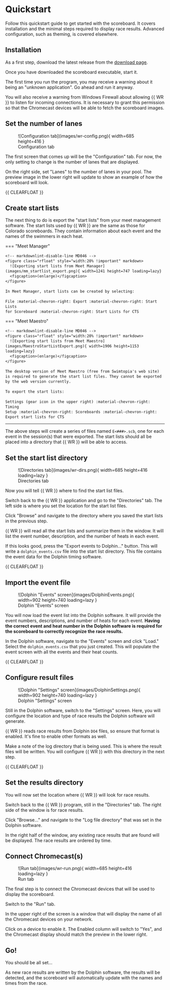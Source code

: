 # Quickstart

Follow this quickstart guide to get started with the scoreboard. It covers
installation and the minimal steps required to display race results. Advanced
configuration, such as theming, is covered elsewhere.

## Installation

As a first step, download the latest release from the [download
page](download.md).

Once you have downloaded the scoreboard executable, start it.

The first time you run the program, you may receive a warning about it being an
"unknown application". Go ahead and run it anyway.

You will also receive a warning from Windows Firewall about allowing {{ WR }} to
listen for incoming connections. It is necessary to grant this permission so
that the Chromecast devices will be able to fetch the scoreboard images.

## Set the number of lanes

<figure class="rfloat" markdown>
  ![Configuration tab](images/wr-config.png){ width=685 height=416 }
  <figcaption>Configuration tab</figcaption>
</figure>

The first screen that comes up will be the "Configuration" tab. For now, the
only setting to change is the number of lanes that are displayed.

On the right side, set "Lanes" to the number of lanes in your pool. The preview
image in the lower right will update to show an example of how the scoreboard
will look.

{{ CLEARFLOAT }}

## Create start lists

The next thing to do is export the "start lists" from your meet management
software. The start lists used by {{ WR }} are the same as those for Colorado
scoreboards. They contain information about each event and the names of the
swimmers in each heat.

=== "Meet Manager"

    <!-- markdownlint-disable-line MD046 -->
    <figure class="rfloat" style="width:20% !important" markdown>
      ![Exporting start lists from Meet Manager](images/mm_startlist_export.png){ width=1241 height=747 loading=lazy}
      <figcaption>(enlarge)</figcaption>
    </figure>

    In Meet Manager, start lists can be created by selecting:

    File :material-chevron-right: Export :material-chevron-right: Start Lists
    for Scoreboard :material-chevron-right: Start Lists for CTS

=== "Meet Maestro"

    <!-- markdownlint-disable-line MD046 -->
    <figure class="rfloat" style="width:20% !important" markdown>
      ![Exporting start lists from Meet Maestro](images/MaestroStartListExport.png){ width=1906 height=1153 loading=lazy}
      <figcaption>(enlarge)</figcaption>
    </figure>

    The desktop version of Meet Maestro (free from Swimtopia's web site)
    is required to generate the start list files. They cannot be exported
    by the web version currently.

    To export the start lists:

    Settings (gear icon in the upper right) :material-chevron-right: Timing
    Setup :material-chevron-right: Scoreboards :material-chevron-right:
    Export start lists for CTS

-----

The above steps will create a series of files named `E<###>.scb`, one for each
event in the session(s) that were exported. The start lists should all be placed
into a directory that {{ WR }} will be able to access.

## Set the start list directory

<figure class="rfloat" markdown>
  ![Directories tab](images/wr-dirs.png){ width=685 height=416 loading=lazy }
  <figcaption>Directories tab</figcaption>
</figure>

Now you will tell {{ WR }} where to find the start list files.

Switch back to the {{ WR }} application and go to the "Directories" tab. The
left side is where you set the location for the start list files.

Click "Browse" and navigate to the directory where you saved the start lists in
the previous step.

{{ WR }} will read all the start lists and summarize them in the window. It will
list the event number, description, and the number of heats in each event.

If this looks good, press the "Export events to Dolphin..." button. This will
write a `dolphin_events.csv` file into the start list directory. This file
contains the event data for the Dolphin timing software.

{{ CLEARFLOAT }}

## Import the event file

<figure class="rfloat" markdown>
  <!-- markdownlint-disable-next-line MD013 -->
  ![Dolphin "Events" screen](images/DolphinEvents.png){ width=902 height=740 loading=lazy }
  <figcaption>Dolphin "Events" screen</figcaption>
</figure>

You will now load the event list into the Dolphin software. It will provide the
event numbers, descriptions, and number of heats for each event. **Having the
correct event and heat number in the Dolphin software is required for the
scoreboard to correctly recognize the race results.**

In the Dolphin software, navigate to the "Events" screen and click "Load."
Select the `dolphin_events.csv` that you just created. This will populate the
event screen with all the events and their heat counts.

{{ CLEARFLOAT }}

## Configure result files

<figure class="rfloat" markdown>
  <!-- markdownlint-disable-next-line MD013 -->
  ![Dolphin "Settings" screen](images/DolphinSettings.png){ width=902 height=740 loading=lazy }
  <figcaption>Dolphin "Settings" screen</figcaption>
</figure>

Still in the Dolphin software, switch to the "Settings" screen. Here, you will
configure the location and type of race results the Dolphin software will
generate.

{{ WR }} reads race results from Dolphin `DO4` files, so ensure that format is
enabled. It's fine to enable other formats as well.

Make a note of the log directory that is being used. This is where the result
files will be written. You will configure {{ WR }} with this directory in the
next step.

{{ CLEARFLOAT }}

## Set the results directory

You will now set the location where {{ WR }} will look for race results.

Switch back to the {{ WR }} program, still in the "Directories" tab. The right
side of the window is for race results.

Click "Browse..." and navigate to the "Log file directory" that was set in the
Dolphin software.

In the right half of the window, any existing race results that are found will
be displayed. The race results are ordered by time.

## Connect Chromecast(s)

<figure class="rfloat" markdown>
  ![Run tab](images/wr-run.png){ width=685 height=416 loading=lazy }
  <figcaption>Run tab</figcaption>
</figure>

The final step is to connect the Chromecast devices that will be used to display
the scoreboard.

Switch to the "Run" tab.

In the upper right of the screen is a window that will display the name of all
the Chromecast devices on your network.

Click on a device to enable it. The Enabled column will switch to "Yes", and the
Chromecast display should match the preview in the lower right.

## Go!

You should be all set...

As new race results are written by the Dolphin software, the results will be
detected, and the scoreboard will automatically update with the names and times
from the race.
